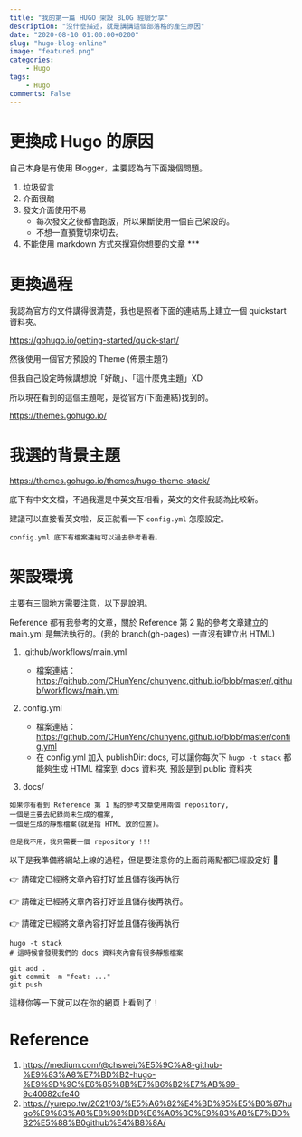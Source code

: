 ```yaml
---
title: "我的第一篇 HUGO 架設 BLOG 經驗分享"
description: "沒什麼描述，就是講講這個部落格的產生原因"
date: "2020-08-10 01:00:00+0200"
slug: "hugo-blog-online"
image: "featured.png"
categories:
    - Hugo
tags:
    - Hugo
comments: False
---
```



# 更換成 Hugo 的原因

自己本身是有使用 Blogger，主要認為有下面幾個問題。

1. 垃圾留言
2. 介面很醜
3. 發文介面使用不易
   - 每次發文之後都會跑版，所以果斷使用一個自己架設的。
   - 不想一直預覽切來切去。
4. 不能使用 markdown 方式來撰寫你想要的文章 ***

# 更換過程

我認為官方的文件講得很清楚，我也是照者下面的連結馬上建立一個 quickstart 資料夾。

https://gohugo.io/getting-started/quick-start/

然後使用一個官方預設的 Theme (佈景主題?)

但我自己設定時候講想說「好醜」、「這什麼鬼主題」XD

所以現在看到的這個主題呢，是從官方(下面連結)找到的。

https://themes.gohugo.io/

# 我選的背景主題

https://themes.gohugo.io/themes/hugo-theme-stack/

底下有中文文檔，不過我還是中英文互相看，英文的文件我認為比較新。

建議可以直接看英文啦，反正就看一下 ```config.yml``` 怎麼設定。

```
config.yml 底下有檔案連結可以過去參考看看。
```

# 架設環境

主要有三個地方需要注意，以下是說明。

Reference 都有我參考的文章，關於 Reference 第 2 點的參考文章建立的 main.yml 是無法執行的。(我的 branch(gh-pages) 一直沒有建立出 HTML)

1. .github/workflows/main.yml
   - 檔案連結： https://github.com/CHunYenc/chunyenc.github.io/blob/master/.github/workflows/main.yml

2. config.yml
   - 檔案連結： https://github.com/CHunYenc/chunyenc.github.io/blob/master/config.yml
   - 在 config.yml 加入 publishDir: docs, 可以讓你每次下 ```hugo -t stack``` 都能夠生成 HTML 檔案到 docs 資料夾, 預設是到 public 資料夾

3. docs/

```
如果你有看到 Reference 第 1 點的參考文章使用兩個 repository, 
一個是主要去紀錄尚未生成的檔案, 
一個是生成的靜態檔案(就是指 HTML 放的位置)。

但是我不用，我只需要一個 repository !!!
```

以下是我準備將網站上線的過程，但是要注意你的上面前兩點都已經設定好 💪

👉 請確定已經將文章內容打好並且儲存後再執行

👉 請確定已經將文章內容打好並且儲存後再執行。

👉 請確定已經將文章內容打好並且儲存後再執行

```
hugo -t stack 
# 這時候會發現我們的 docs 資料夾內會有很多靜態檔案

git add .
git commit -m "feat: ..."
git push
```

這樣你等一下就可以在你的網頁上看到了！

# Reference

1. https://medium.com/@chswei/%E5%9C%A8-github-%E9%83%A8%E7%BD%B2-hugo-%E9%9D%9C%E6%85%8B%E7%B6%B2%E7%AB%99-9c40682dfe40
2. https://yurepo.tw/2021/03/%E5%A6%82%E4%BD%95%E5%B0%87hugo%E9%83%A8%E8%90%BD%E6%A0%BC%E9%83%A8%E7%BD%B2%E5%88%B0github%E4%B8%8A/